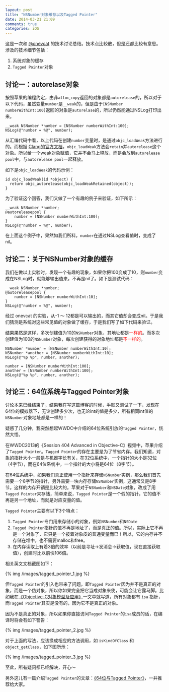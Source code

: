 ```yaml
---
layout: post
title: "NSNumber对象缓存以及Tagged Pointer"
date: 2014-03-21 21:09
comments: true
categories: iOS
---
```


这是一次和 [@onevcat](http://onevcat.com/) 的技术讨论总结。技术点比较散，但是还都比较有意思。涉及的技术细节包括：

 1. 系统对象的缓存
 1. `Tagged Pointer`对象

## 讨论一：autorelase对象

按照苹果的编程约定，由非`alloc`,`copy`返回的对象都是`autorelease`的，所以对于以下代码，虽然变量`number`是`__weak`的，但是由于`[NSNumber numberWithInt:100]`返回的对象是`autorelase`的，所以仍然能通过NSLog打印出来。

``` objc
__weak NSNumber *number = [NSNumber numberWithInt:100];
NSLog(@"number = %@", number);

```

从汇编代码中看，以上代码在创建`number`变量时，是通过`objc_loadWeak`方法进行的。而根据 [Clang的官方文档](http://clang.llvm.org/docs/AutomaticReferenceCounting.html#arc-runtime-objc-loadweak)，`objc_loadWeak`方法会`retain`并`autorelease`这个对象。所以给一个weak对象赋值，它并不会马上释放，而是会放到`autorelease pool`中，与`autorelease pool`一起释放。

如下是`objc_loadWeak`的代码示例：

``` objc
id objc_loadWeak(id *object) {
  return objc_autorelease(objc_loadWeakRetained(object));
}
```

为了验证这个回答，我们又做了一个有趣的例子来验证，如下所示：

``` objc
__weak NSNumber *number;
@autoreleasepool {
	number = [NSNumber numberWithInt:100];
}
NSLog(@"number = %@", number);
```

在上面这个例子中，果然如我们所料，`number`在通过NSLog查看值时，变成了nil。


## 讨论二：关于NSNumber对象的缓存

我们在做以上实验时，发现一个有趣的现象，如果你把100变成了10，则`number`变成在NSLog时，就能够输出值来，不再是nil了。如下是测试代码：

``` objc
__weak NSNumber *number;
@autoreleasepool {
	number = [NSNumber numberWithInt:10];
}
NSLog(@"number = %@", number);
```

经过 onevcat 的实验，从-1 ～ 12都是可以输出的，而其它值却会变成nil。于是我们猜测是系统对这些常见值的对象做了缓存，于是我们写了如下代码来验证。

结果果然是这样，多次创建值为10的`NSNumber`对象，其地址都是<font color=red>一样的</font>。而多次创建值为100的`NSNumber`对象，每次创建获得的对象地址都是<font color=red>不一样的</font>。

``` objc
NSNumber *number = [NSNumber numberWithInt:10];
NSNumber *another = [NSNumber numberWithInt:10];
NSLog(@"%p %p", number, another);

number = [NSNumber numberWithInt:100];
another = [NSNumber numberWithInt:100];
NSLog(@"%p %p", number, another);
```

## 讨论三：64位系统与Tagged Pointer对象

讨论本来已经结束了，结果我在写这篇博客的时候，手贱又测试了一下，发现在64位的模拟器下，无论创建多少次，也无论int的值是多少，所有相同int值的`NSNumber`对象地址都是一样的！

疑惑了几分钟，我突然想起WWDC中介绍的64位系统引放的`Tagged Pointer`，恍然大悟。

在WWDC2013的《Session 404 Advanced in Objective-C》视频中，苹果介绍了`Tagged Pointer`。`Tagged Pointer`的存在主要是为了节省内存。我们知道，对象的指针大小一般是与机器字长有关，在32位系统中，一个指针的大小是32位（4字节），而在64位系统中，一个指针的大小将是64位（8字节）。

在64位系统中，如果我们真正使用一个指针来存储`NSNumber`实例，那么我们首先需要一个8字节的指针，另外需要一块内存存储`NSNumber`实例，这通常又是8字节。这样的内存开销是比较大的。苹果对于`NSNumber`和`NSDate`对象，改成了用`Tagged Pointer`来存储，简单来说，`Tagged Pointer`是一个假的指针，它的值不再是另一个地址，而就是对应变量的值。

`Tagged Pointer`主要有以下3个特点：

 1. `Tagged Pointer`专门用来存储小的对象，例如`NSNumber`和`NSDate`
 1. `Tagged Pointer`指针的值不再是地址了，而是真正的值。所以，实际上它不再是一个对象了，它只是一个披着对象皮的普通变量而已！所以，它的内存并不存储在堆中，也不需要malloc和free。
 1. 在内存读取上有着3倍的效率（以前是寻址->发消息->获取值，现在直接获取值），创建时比以前快106倍。
 
 相关英文文档截图如下：
 
 {% img /images/tagged_pointer_1.jpg %}


但`Tagged Pointer`的引入也带来了问题，即`Tagged Pointer`因为并不是真正的对象，而是一个伪对象，所以你如果完全把它当成对象来使，可能会让它露马脚。比如我在[《Objective-C对象模型及应用》](http://blog.devtang.com/blog/2013/10/15/objective-c-object-model/)一文中就写道，所有对象都有 `isa` 指针，而`Tagged Pointer`其实是没有的，因为它不是真正的对象。

因为不是真正的对象，所以如果你直接访问`Tagged Pointer`的`isa`成员的话，在编译时将会有如下警告：

 {% img /images/tagged_pointer_2.jpg %}
 
对于上面的写法，应该换成相应的方法调用，如 `isKindOfClass` 和 `object_getClass`，如下图所示：

 {% img /images/tagged_pointer_3.jpg %}
 
 
至此，所有疑问都已经解决，开心～

另外这儿有一篇介绍`Tagged Pointer`的文章：[《64位与Tagged Pointer》](http://blog.xcodev.com/archives/tagged-pointer-and-64-bit/)，一并推荐给大家。





